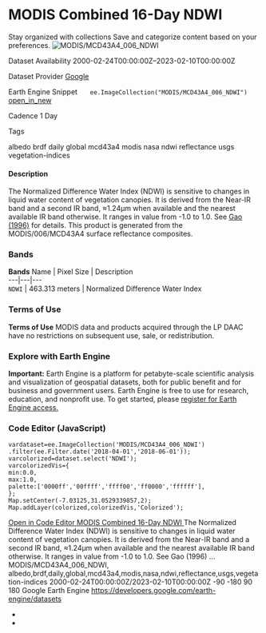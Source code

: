  
#  MODIS Combined 16-Day NDWI 
Stay organized with collections  Save and categorize content based on your preferences. 
![MODIS/MCD43A4_006_NDWI](https://developers.google.com/earth-engine/datasets/images/MODIS/MODIS_MCD43A4_006_NDWI_sample.png) 

Dataset Availability
    2000-02-24T00:00:00Z–2023-02-10T00:00:00Z 

Dataset Provider
     [ Google ](https://earthengine.google.com/) 

Earth Engine Snippet
     `    ee.ImageCollection("MODIS/MCD43A4_006_NDWI")   ` [ open_in_new ](https://code.earthengine.google.com/?scriptPath=Examples:Datasets/MODIS/MODIS_MCD43A4_006_NDWI) 

Cadence
    1 Day 

Tags
    
albedo
brdf
daily
global
mcd43a4
modis
nasa
ndwi
reflectance
usgs
vegetation-indices
#### Description
The Normalized Difference Water Index (NDWI) is sensitive to changes in liquid water content of vegetation canopies. It is derived from the Near-IR band and a second IR band, ≈1.24μm when available and the nearest available IR band otherwise. It ranges in value from -1.0 to 1.0. See [Gao (1996)](https://www.sciencedirect.com/science/article/pii/S0034425796000673) for details. This product is generated from the MODIS/006/MCD43A4 surface reflectance composites.
### Bands
**Bands**
Name | Pixel Size | Description  
---|---|---  
`NDWI` |  463.313 meters  | Normalized Difference Water Index  
### Terms of Use
**Terms of Use**
MODIS data and products acquired through the LP DAAC have no restrictions on subsequent use, sale, or redistribution.
### Explore with Earth Engine
**Important:** Earth Engine is a platform for petabyte-scale scientific analysis and visualization of geospatial datasets, both for public benefit and for business and government users. Earth Engine is free to use for research, education, and nonprofit use. To get started, please [register for Earth Engine access.](https://console.cloud.google.com/earth-engine)
### Code Editor (JavaScript)
```
vardataset=ee.ImageCollection('MODIS/MCD43A4_006_NDWI')
.filter(ee.Filter.date('2018-04-01','2018-06-01'));
varcolorized=dataset.select('NDWI');
varcolorizedVis={
min:0.0,
max:1.0,
palette:['0000ff','00ffff','ffff00','ff0000','ffffff'],
};
Map.setCenter(-7.03125,31.0529339857,2);
Map.addLayer(colorized,colorizedVis,'Colorized');
```
[ Open in Code Editor ](https://code.earthengine.google.com/?scriptPath=Examples:Datasets/MODIS/MODIS_MCD43A4_006_NDWI)
[ MODIS Combined 16-Day NDWI ](https://developers.google.com/earth-engine/datasets/catalog/MODIS_MCD43A4_006_NDWI)
The Normalized Difference Water Index (NDWI) is sensitive to changes in liquid water content of vegetation canopies. It is derived from the Near-IR band and a second IR band, ≈1.24μm when available and the nearest available IR band otherwise. It ranges in value from -1.0 to 1.0. See Gao (1996) …
MODIS/MCD43A4_006_NDWI, albedo,brdf,daily,global,mcd43a4,modis,nasa,ndwi,reflectance,usgs,vegetation-indices 
2000-02-24T00:00:00Z/2023-02-10T00:00:00Z
-90 -180 90 180 
Google Earth Engine
https://developers.google.com/earth-engine/datasets
  * [ ](https://doi.org/https://earthengine.google.com/)
  * [ ](https://doi.org/https://developers.google.com/earth-engine/datasets/catalog/MODIS_MCD43A4_006_NDWI)


